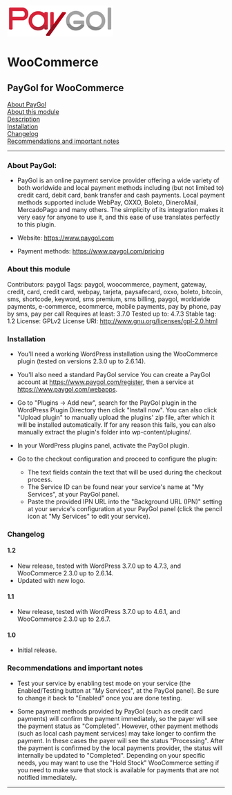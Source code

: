 <img src="paygol_logo.png" alt="PayPal - WooCommerce" />


# WooCommerce
## PayGol for WooCommerce<br>
[About PayGol](#about-paygol) <br>
[About this module](#about-this-module) <br>
[Description](#description) <br>
[Installation](#installation) <br>
[Changelog](#changelog) <br>
[Recommendations and important notes](#recommendations-and-important-notes) <br>

---


### About PayGol:

- PayGol is an online payment service provider offering a wide variety of both worldwide and local payment methods including (but not limited to)
credit card, debit card, bank transfer and cash payments. Local payment methods supported include WebPay, OXXO, Boleto, DineroMail, MercadoPago 
and many others. The simplicity of its integration makes it very easy for anyone to use it, and this
ease of use translates perfectly to this plugin.

- Website:         https://www.paygol.com

- Payment methods: https://www.paygol.com/pricing


### About this module
Contributors: paygol
Tags: paygol, woocommerce, payment, gateway, credit, card, credit card, webpay, tarjeta, paysafecard, oxxo, boleto, bitcoin, sms, shortcode, keyword, sms premium, sms billing, paygol, worldwide payments, e-commerce, ecommerce, mobile payments, pay by phone, pay by sms, pay per call
Requires at least: 3.7.0
Tested up to: 4.7.3
Stable tag: 1.2
License: GPLv2
License URI: http://www.gnu.org/licenses/gpl-2.0.html





### Installation 

- You'll need a working WordPress installation using the WooCommerce plugin (tested on versions 2.3.0 up to 2.6.14).

- You'll also need a standard PayGol service 
  You can create a PayGol account at https://www.paygol.com/register, then a service at https://www.paygol.com/webapps.

- Go to "Plugins -> Add new", search for the PayGol plugin in the WordPress Plugin Directory then click "Install now".
  You can also click "Upload plugin" to manually upload the plugins' zip file, after which it will be installed automatically.
  If for any reason this fails, you can also manually extract the plugin's folder into wp-content/plugins/.
  
- In your WordPress plugins panel, activate the PayGol plugin.

- Go to the checkout configuration and proceed to configure the plugin:
  * The text fields contain the text that will be used during the checkout process.
  * The Service ID can be found near your service's name at "My Services", at your PayGol panel.
  * Paste the provided IPN URL into the "Background URL (IPN)" setting at your service's configuration 
    at your PayGol panel (click the pencil icon at "My Services" to edit your service).

### Changelog 

#### 1.2 
* New release, tested with WordPress 3.7.0 up to 4.7.3, and WooCommerce 2.3.0 up to 2.6.14.
* Updated with new logo.
                                                                
#### 1.1 
* New release, tested with WordPress 3.7.0 up to 4.6.1, and WooCommerce 2.3.0 up to 2.6.7.

#### 1.0 
* Initial release.

### Recommendations and important notes 

- Test your service by enabling test mode on your service (the Enabled/Testing button at "My Services", at the PayGol panel).
  Be sure to change it back to "Enabled" once you are done testing.

- Some payment methods provided by PayGol (such as credit card payments) will confirm the payment immediately, so the payer will 
  see the payment status as "Completed". However, other payment methods (such as local cash payment services) may take longer 
  to confirm the payment. In these cases the payer will see the status "Processing". After the payment is confirmed
  by the local payments provider, the status will internally be updated to "Completed". Depending on your specific
  needs, you may want to use the "Hold Stock" WooCommerce setting if you need to make sure that stock is available for payments
  that are not notified immediately.


---
